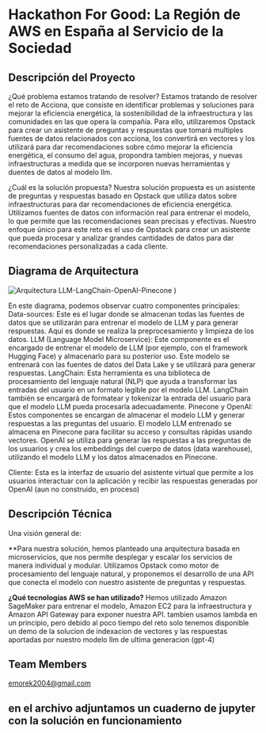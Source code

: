 # Hackathon For Good: La Región de AWS en España al Servicio de la Sociedad


## Descripción del Proyecto

¿Qué problema estamos tratando de resolver?
Estamos tratando de resolver el reto de Acciona, que consiste en identificar problemas y soluciones para mejorar la eficiencia energética, la sostenibilidad de la infraestructura y las comunidades en las que opera la compañía. Para ello, utilizaremos Opstack para crear un asistente de preguntas y respuestas que tomará multiples fuentes de datos relacionados con acciona, los convertirá en vectores y los utilizará para dar recomendaciones sobre cómo mejorar la eficiencia energética, el consumo del agua, propondra tambien mejoras, y nuevas infraestructuras a medida que se incorporen nuevas herramientas y duentes de datos al modelo llm.

¿Cuál es la solución propuesta?
Nuestra solución propuesta es un asistente de preguntas y respuestas basado en Opstack que utiliza datos sobre infraestructuras para dar recomendaciones de eficiencia energética. Utilizamos fuentes de datos con información real para entrenar el modelo, lo que permite que las recomendaciones sean precisas y efectivas. Nuestro enfoque único para este reto es el uso de Opstack para crear un asistente que pueda procesar y analizar grandes cantidades de datos para dar recomendaciones personalizadas a cada cliente.
## Diagrama de Arquitectura

![Arquitectura LLM-LangChain-OpenAI-Pinecone](https://i.imgur.com/YJkUdk8.png)
)

En este diagrama, podemos observar cuatro componentes principales:
Data-sources: Este es el lugar donde se almacenan todas las fuentes de datos que se utilizarán para entrenar el modelo de LLM y para generar respuestas. Aquí es donde se realiza la preprocesamiento y limpieza de los datos.
LLM (Language Model Microservice): Este componente es el encargado de entrenar el modelo de LLM (por ejemplo, con el framework Hugging Face) y almacenarlo para su posterior uso. Este modelo se entrenará con las fuentes de datos del Data Lake y se utilizará para generar respuestas.
LangChain: Esta herramienta es una biblioteca de procesamiento del lenguaje natural (NLP) que ayuda a transformar las entradas del usuario en un formato legible por el modelo LLM. LangChain también se encargará de formatear y tokenizar la entrada del usuario para que el modelo LLM pueda procesarla adecuadamente.
Pinecone y OpenAI: Estos componentes se encargan de almacenar el modelo LLM y generar respuestas a las preguntas del usuario. El modelo LLM entrenado se almacena en Pinecone para facilitar su acceso y consultas rápidas usando vectores. OpenAI se utiliza para generar las respuestas a las preguntas de los usuarios y crea los embeddings del cuerpo de datos (data warehouse), utilizando el modelo LLM y los datos almacenados en Pinecone.

Cliente: Esta es la interfaz de usuario del asistente virtual que permite a los usuarios interactuar con la aplicación y recibir las respuestas generadas por OpenAI (aun no construido, en proceso)

## Descripción Técnica

Una visión general de:

**Para nuestra solución, hemos planteado una arquitectura basada en microservicios, que nos permite desplegar y escalar los servicios de manera individual y modular. Utilizamos Opstack como motor de procesamiento del lenguaje natural, y proponemos el desarrollo de  una API que conecta el modelo con nuestro asistente de preguntas y respuestas.

**¿Qué tecnologías AWS se han utilizado?**
Hemos utilizado Amazon SageMaker para entrenar el modelo, Amazon EC2 para la infraestructura y Amazon API Gateway para exponer nuestra API.
tambien usamos lambda en un principio, pero debido al poco tiempo del reto solo tenemos disponible un demo de la solucion de indexacion de vectores y las respuestas aportadas por nuestro modelo llm de ultima generacion (gpt-4)

## Team Members
emorek2004@gmail.com
 
## en el archivo adjuntamos un cuaderno de jupyter con la solución en funcionamiento
